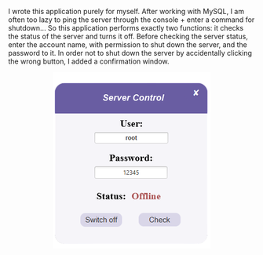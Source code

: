 I wrote this application purely for myself. After working with MySQL, I am often too lazy to ping the server through the console + enter a command for shutdown... So this application performs exactly two functions: it checks the status of the server and turns it off. Before checking the server status, enter the account name, with permission to shut down the server, and the password to it. In order not to shut down the server by accidentally clicking the wrong button, I added a confirmation window.
<p align="center"> <img alt="App" src="https://github.com/BeatusCrow/server_control/blob/main/screen.png" /></p>
